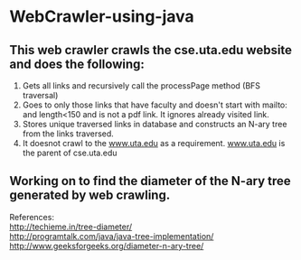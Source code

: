 # WebCrawler-using-java

## This web crawler crawls the cse.uta.edu website and does the following:  
1. Gets all links and recursively call the processPage method (BFS traversal)
2. Goes to only those links that have faculty and doesn't start with mailto: and length<150 and is not a pdf link. It ignores already visited link. 
3. Stores unique traversed links in database and constructs an N-ary tree from the links traversed.  
4. It doesnot crawl to the www.uta.edu as a requirement. www.uta.edu is the parent of cse.uta.edu

## Working on to find the diameter of the N-ary tree generated by web crawling.  

 References:   
 http://techieme.in/tree-diameter/  
 http://programtalk.com/java/java-tree-implementation/
 http://www.geeksforgeeks.org/diameter-n-ary-tree/
